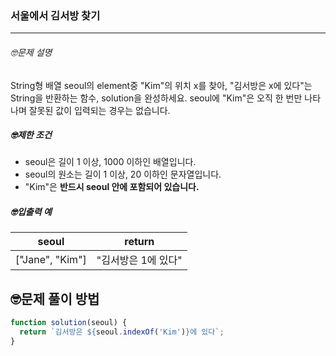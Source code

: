### 서울에서 김서방 찾기

---

###### 🤓문제 설명

String형 배열 seoul의 element중 "Kim"의 위치 x를 찾아, "김서방은 x에 있다"는 String을 반환하는 함수, solution을 완성하세요. seoul에 "Kim"은 오직 한 번만 나타나며 잘못된 값이 입력되는 경우는 없습니다.

##### 🤓제한 조건

- seoul은 길이 1 이상, 1000 이하인 배열입니다.
- seoul의 원소는 길이 1 이상, 20 이하인 문자열입니다.
- "Kim"은 **반드시 seoul 안에 포함되어 있습니다.**

##### 🤓입출력 예

| seoul           | return              |
| --------------- | ------------------- |
| ["Jane", "Kim"] | "김서방은 1에 있다" |

## 🤓문제 풀이 방법

```javascript
function solution(seoul) {
  return `김서방은 ${seoul.indexOf('Kim')}에 있다`;
}
```
